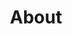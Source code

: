 ---
title: About
namespace: page--about
layout: page
headline: 'Nullam quis risus eget urna mollis ornare vel eu leo. Cras justo odio, dapibus ac facilisis in, egestas.'
---